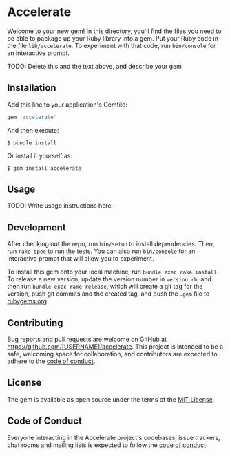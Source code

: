 # Accelerate

Welcome to your new gem! In this directory, you'll find the files you need to be able to package up your Ruby library into a gem. Put your Ruby code in the file `lib/accelerate`. To experiment with that code, run `bin/console` for an interactive prompt.

TODO: Delete this and the text above, and describe your gem

## Installation

Add this line to your application's Gemfile:

```ruby
gem 'accelerate'
```

And then execute:

    $ bundle install

Or install it yourself as:

    $ gem install accelerate

## Usage

TODO: Write usage instructions here

## Development

After checking out the repo, run `bin/setup` to install dependencies. Then, run `rake spec` to run the tests. You can also run `bin/console` for an interactive prompt that will allow you to experiment.

To install this gem onto your local machine, run `bundle exec rake install`. To release a new version, update the version number in `version.rb`, and then run `bundle exec rake release`, which will create a git tag for the version, push git commits and the created tag, and push the `.gem` file to [rubygems.org](https://rubygems.org).

## Contributing

Bug reports and pull requests are welcome on GitHub at https://github.com/[USERNAME]/accelerate. This project is intended to be a safe, welcoming space for collaboration, and contributors are expected to adhere to the [code of conduct](https://github.com/[USERNAME]/accelerate/blob/master/CODE_OF_CONDUCT.md).

## License

The gem is available as open source under the terms of the [MIT License](https://opensource.org/licenses/MIT).

## Code of Conduct

Everyone interacting in the Accelerate project's codebases, issue trackers, chat rooms and mailing lists is expected to follow the [code of conduct](https://github.com/[USERNAME]/accelerate/blob/master/CODE_OF_CONDUCT.md).
